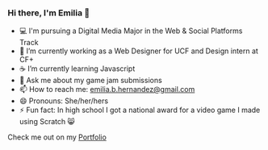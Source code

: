 ### Hi there, I'm Emilia 👋

- :computer: I'm pursuing a Digital Media Major in the Web & Social Platforms Track
- 🔭 I’m currently working as a Web Designer for UCF and Design intern at CF+
- :coffee: I’m currently learning Javascript
- 💬 Ask me about my game jam submissions
- 📫 How to reach me: emilia.b.hernandez@gmail.com
- 😄 Pronouns: She/her/hers
- ⚡ Fun fact: In high school I got a national award for a video game I made using Scratch :smile_cat:

Check me out on my [Portfolio](https://emiliahhernandez.com)
